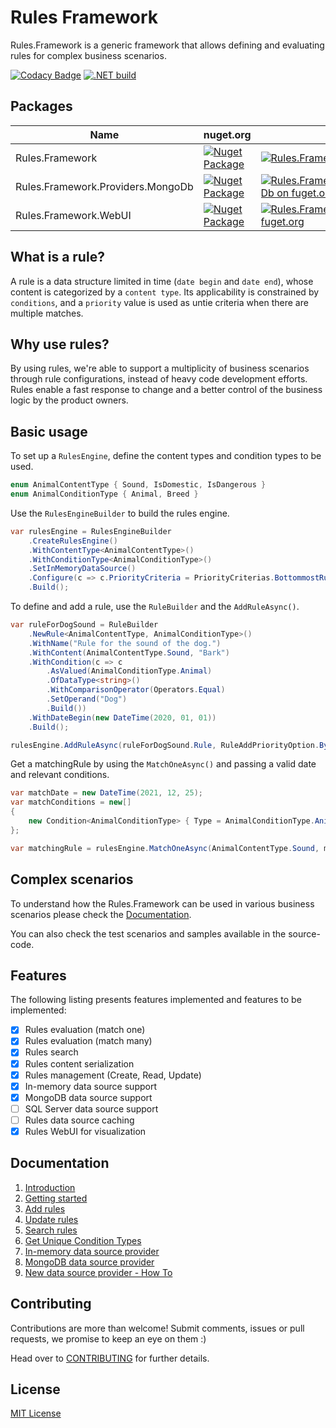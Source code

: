 # Rules Framework

Rules.Framework is a generic framework that allows defining and evaluating rules for complex business scenarios.

[![Codacy Badge](https://api.codacy.com/project/badge/Grade/8b48f4541fba4d4b8bad2e9a8563ede3)](https://app.codacy.com/gh/Farfetch/rules-framework?utm_source=github.com&utm_medium=referral&utm_content=Farfetch/rules-framework&utm_campaign=Badge_Grade_Settings)
[![.NET build](https://github.com/luispfgarces/rules-framework/actions/workflows/dotnet-build.yml/badge.svg)](https://github.com/luispfgarces/rules-framework/actions/workflows/dotnet-build.yml)

## Packages

|Name                             |nuget.org|fuget.org|
|---------------------------------|----|---------|
|Rules.Framework|[![Nuget Package](https://img.shields.io/nuget/v/Rules.Framework.svg?logo=nuget)](https://www.nuget.org/packages/Rules.Framework/)|[![Rules.Framework on fuget.org](https://www.fuget.org/packages/Rules.Framework/badge.svg)](https://www.fuget.org/packages/Rules.Framework)|
|Rules.Framework.Providers.MongoDb|[![Nuget Package](https://img.shields.io/nuget/v/Rules.Framework.Providers.MongoDb?logo=nuget)](https://www.nuget.org/packages/Rules.Framework.Providers.MongoDb/)|[![Rules.Framework.Providers.MongoDb on fuget.org](https://www.fuget.org/packages/Rules.Framework.Providers.MongoDb/badge.svg)](https://www.fuget.org/packages/Rules.Framework.Providers.MongoDb)|
|Rules.Framework.WebUI|[![Nuget Package](https://img.shields.io/nuget/v/Rules.Framework.WebUI?logo=nuget)](https://www.nuget.org/packages/Rules.Framework.WebUI/)|[![Rules.Framework.WebUI on fuget.org](https://www.fuget.org/packages/Rules.Framework.WebUI/badge.svg)](https://www.fuget.org/packages/Rules.Framework.WebUI)|

## What is a rule?

A rule is a data structure limited in time (`date begin` and `date end`), whose content is categorized by a `content type`. Its applicability is constrained by `conditions`, and a `priority` value is used as untie criteria when there are multiple matches.

## Why use rules?

By using rules, we're able to support a multiplicity of business scenarios through rule configurations, instead of heavy code development efforts. Rules enable a fast response to change and a better control of the business logic by the product owners.

## Basic usage

To set up a `RulesEngine`, define the content types and condition types to be used.

```csharp
enum AnimalContentType { Sound, IsDomestic, IsDangerous }
enum AnimalConditionType { Animal, Breed }
```

Use the `RulesEngineBuilder` to build the rules engine.

```csharp
var rulesEngine = RulesEngineBuilder
    .CreateRulesEngine()
    .WithContentType<AnimalContentType>()
    .WithConditionType<AnimalConditionType>()
    .SetInMemoryDataSource()
    .Configure(c => c.PriorityCriteria = PriorityCriterias.BottommostRuleWins)
    .Build();
```

To define and add a rule, use the `RuleBuilder` and the `AddRuleAsync()`.
```csharp
var ruleForDogSound = RuleBuilder
    .NewRule<AnimalContentType, AnimalConditionType>()
    .WithName("Rule for the sound of the dog.")
    .WithContent(AnimalContentType.Sound, "Bark")
    .WithCondition(c => c
        .AsValued(AnimalConditionType.Animal)
        .OfDataType<string>()
        .WithComparisonOperator(Operators.Equal)
        .SetOperand("Dog")
        .Build())
    .WithDateBegin(new DateTime(2020, 01, 01))
    .Build();

rulesEngine.AddRuleAsync(ruleForDogSound.Rule, RuleAddPriorityOption.ByPriorityNumber(1));
```

Get a matchingRule by using the `MatchOneAsync()` and passing a valid date and relevant conditions.

```csharp
var matchDate = new DateTime(2021, 12, 25);
var matchConditions = new[]
{
    new Condition<AnimalConditionType> { Type = AnimalConditionType.Animal, Value = "Dog" },
};

var matchingRule = rulesEngine.MatchOneAsync(AnimalContentType.Sound, matchDate, matchConditions);
```

## Complex scenarios

To understand how the Rules.Framework can be used in various business scenarios please check the [Documentation](#documentation).

You can also check the test scenarios and samples available in the source-code.

## Features

The following listing presents features implemented and features to be implemented:
- [x] Rules evaluation (match one)
- [x] Rules evaluation (match many)
- [x] Rules search
- [x] Rules content serialization
- [x] Rules management (Create, Read, Update)
- [x] In-memory data source support
- [x] MongoDB data source support
- [ ] SQL Server data source support
- [ ] Rules data source caching
- [x] Rules WebUI for visualization

## Documentation

1.  [Introduction](docs/introduction.md)
2.  [Getting started](docs/getting-started.md)
3.  [Add rules](docs/add-rules.md)
4.  [Update rules](docs/update-rules.md)
5.  [Search rules](docs/search-rules.md)
6.  [Get Unique Condition Types](get-unique-condition-types.md)
7.  [In-memory data source provider](docs/using-in-memory-data-source.md)
8.  [MongoDB data source provider](docs/using-mongo-db-data-source.md)
9.  [New data source provider - How To](docs/new-data-source-how-to.md)

## Contributing

Contributions are more than welcome! Submit comments, issues or pull requests, we promise to keep an eye on them :)

Head over to [CONTRIBUTING](CONTRIBUTING.md) for further details.

## License

[MIT License](LICENSE.md)